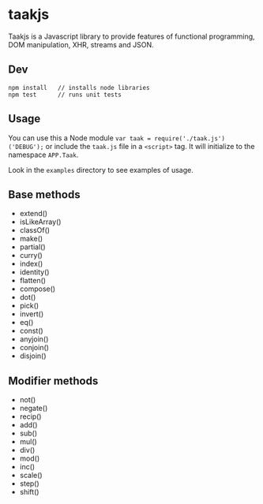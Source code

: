 # taakjs

Taakjs is a Javascript library to provide features of functional programming, DOM manipulation, XHR, streams and JSON.

## Dev
```
npm install   // installs node libraries
npm test      // runs unit tests

```

## Usage
You can use this a Node module `var taak = require('./taak.js')('DEBUG');` or include the `taak.js` file in a `<script>` tag. It will initialize to the namespace `APP.Taak`.

Look in the `examples` directory to see examples of usage.

## Base methods
* extend()
* isLikeArray()
* classOf()
* make()
* partial()
* curry()
* index()
* identity()
* flatten()
* compose()
* dot()
* pick()
* invert()
* eq()
* const()
* anyjoin()
* conjoin()
* disjoin()

## Modifier methods
* not()
* negate()
* recip()
* add()
* sub()
* mul()
* div()
* mod()
* inc()
* scale()
* step()
* shift()
